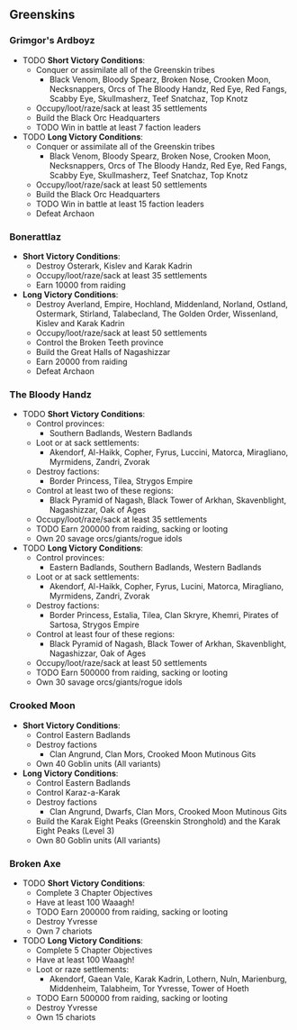 ## Greenskins

### Grimgor's Ardboyz

* TODO **Short Victory Conditions**:
	* Conquer or assimilate all of the Greenskin tribes
	    * Black Venom, Bloody Spearz, Broken Nose, Crooken Moon, Necksnappers, Orcs of The Bloody Handz, Red Eye, Red 
	    Fangs, Scabby Eye, Skullmasherz, Teef Snatchaz, Top Knotz
	* Occupy/loot/raze/sack at least 35 settlements
	* Build the Black Orc Headquarters
	* TODO Win in battle at least 7 faction leaders
* TODO **Long Victory Conditions**:
	* Conquer or assimilate all of the Greenskin tribes
	    * Black Venom, Bloody Spearz, Broken Nose, Crooken Moon, Necksnappers, Orcs of The Bloody Handz, Red Eye, Red 
	    Fangs, Scabby Eye, Skullmasherz, Teef Snatchaz, Top Knotz
	* Occupy/loot/raze/sack at least 50 settlements
	* Build the Black Orc Headquarters
	* TODO Win in battle at least 15 faction leaders
	* Defeat Archaon

### Bonerattlaz

* **Short Victory Conditions**:
	* Destroy Osterark, Kislev and Karak Kadrin
	* Occupy/loot/raze/sack at least 35 settlements
	* Earn 10000 from raiding
* **Long Victory Conditions**:
	* Destroy Averland, Empire, Hochland, Middenland, Norland, Ostland, Ostermark, Stirland, Talabecland, The Golden 
	Order, Wissenland, Kislev and Karak Kadrin
	* Occupy/loot/raze/sack at least 50 settlements
	* Control the Broken Teeth province
	* Build the Great Halls of Nagashizzar
	* Earn 20000 from raiding
	* Defeat Archaon

### The Bloody Handz

* TODO **Short Victory Conditions**:
    * Control provinces:
        * Southern Badlands, Western Badlands
	* Loot or at sack settlements:
	    * Akendorf, Al-Haikk, Copher, Fyrus, Luccini, Matorca, Miragliano, Myrmidens, Zandri, Zvorak  
	* Destroy factions:
	    * Border Princess, Tilea, Strygos Empire
	* Control at least two of these regions:
	    * Black Pyramid of Nagash, Black Tower of Arkhan, Skavenblight, Nagashizzar, Oak of Ages
	* Occupy/loot/raze/sack at least 35 settlements
	* TODO Earn 200000 from raiding, sacking or looting
	* Own 20 savage orcs/giants/rogue idols
* TODO **Long Victory Conditions**:
    * Control provinces:
        * Eastern Badlands, Southern Badlands, Western Badlands
	* Loot or at sack settlements:
	    * Akendorf, Al-Haikk, Copher, Fyrus, Lucini, Matorca, Miragliano, Myrmidens, Zandri, Zvorak  
	* Destroy factions:
	    * Border Princess, Estalia, Tilea, Clan Skryre, Khemri, Pirates of Sartosa, Strygos Empire
	* Control at least four of these regions:
	    * Black Pyramid of Nagash, Black Tower of Arkhan, Skavenblight, Nagashizzar, Oak of Ages
	* Occupy/loot/raze/sack at least 50 settlements
	* TODO Earn 500000 from raiding, sacking or looting
	* Own 30 savage orcs/giants/rogue idols

### Crooked Moon

* **Short Victory Conditions**:
	* Control Eastern Badlands
	* Destroy factions
	    * Clan Angrund, Clan Mors, Crooked Moon Mutinous Gits
	* Own 40 Goblin units (All variants)
* **Long Victory Conditions**:
	* Control Eastern Badlands 
	* Control Karaz-a-Karak
	* Destroy factions
	    * Clan Angrund, Dwarfs, Clan Mors, Crooked Moon Mutinous Gits
	* Build the Karak Eight Peaks (Greenskin Stronghold) and the Karak Eight Peaks (Level 3)
	* Own 80 Goblin units (All variants)

### Broken Axe

* TODO **Short Victory Conditions**:
	* Complete 3 Chapter Objectives
	* Have at least 100 Waaagh!
	* TODO Earn 200000 from raiding, sacking or looting
	* Destroy Yvresse
	* Own 7 chariots
* TODO **Long Victory Conditions**:
	* Complete 5 Chapter Objectives
	* Have at least 100 Waaagh!
	* Loot or raze settlements:
	    * Akendorf, Gaean Vale, Karak Kadrin, Lothern, Nuln, Marienburg, Middenheim, Talabheim, Tor Yvresse, Tower of 
	    Hoeth
	* TODO Earn 500000 from raiding, sacking or looting
	* Destroy Yvresse
	* Own 15 chariots
